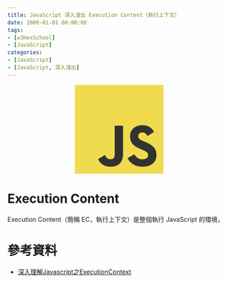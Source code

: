 ```yaml
---
title: JavaScript 深入淺出 Execution Content（執行上下文）
date: 2000-01-01 00:00:00
tags:
- [w3HexSchool]
- [JavaScript]
categories: 
- [JavaScript]
- [JavaScript, 深入淺出]
---
```


<div style="display:flex;justify-content:center;">
  <img style="object-fit:cover;" src='/images/JavaScript/JavaScript-logo.png' width='200px' height='200px' />
</div>

# Execution Content
Execution Content（簡稱 EC，執行上下文）是整個執行 JavaScript 的環境，


# 參考資料
- [深入理解Javascript之ExecutionContext](https://codertw.com/%E7%A8%8B%E5%BC%8F%E8%AA%9E%E8%A8%80/666367/)